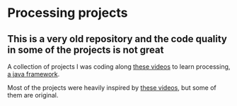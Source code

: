 # Processing projects

## This is a very old repository and the code quality in some of the projects is not great

A collection of projects I was coding along [these videos](https://www.youtube.com/c/TheCodingTrain) to learn processing, [a java framework](https://processing.org/).

Most of the projects were heavily inspired by [these videos](https://www.youtube.com/c/TheCodingTrain), but some of them are original.

